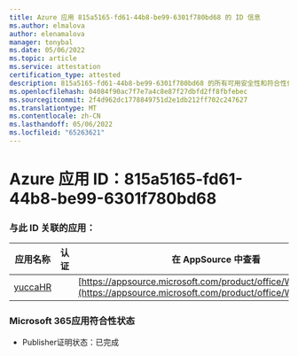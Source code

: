 ```yaml
---
title: Azure 应用 815a5165-fd61-44b8-be99-6301f780bd68 的 ID 信息
ms.author: elmalova
author: elenamalova
manager: tonybal
ms.date: 05/06/2022
ms.topic: article
ms.service: attestation
certification_type: attested
description: 815a5165-fd61-44b8-be99-6301f780bd68 的所有可用安全性和符合性信息信息。
ms.openlocfilehash: 04084f90ac7f7e7a4c8e87f27dbfd2ff8fbfebec
ms.sourcegitcommit: 2f4d962dc1778849751d2e1db212ff702c247627
ms.translationtype: MT
ms.contentlocale: zh-CN
ms.lasthandoff: 05/06/2022
ms.locfileid: "65263621"
---
```

# <a name="azure-app-id-815a5165-fd61-44b8-be99-6301f780bd68"></a>Azure 应用 ID：815a5165-fd61-44b8-be99-6301f780bd68


### <a name="apps-associated-with-this-id"></a>与此 ID 关联的应用：
| **应用名称** | **认证** | **在 AppSource 中查看** |
|--------------|---------------|-----------------------|
| [yuccaHR](../forward/WA200003242.md) |  | [https://appsource.microsoft.com/product/office/WA200003242](https://appsource.microsoft.com/product/office/WA200003242) |

### <a name="microsoft-365-app-compliance-status"></a>Microsoft 365应用符合性状态
- Publisher证明状态：已完成
